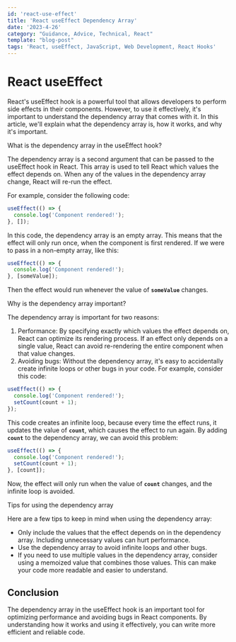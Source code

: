 ```yaml
---
id: 'react-use-effect'
title: 'React useEffect Dependency Array'
date: '2023-4-26'
category: "Guidance, Advice, Technical, React"
template: "blog-post"
tags: 'React, useEffect, JavaScript, Web Development, React Hooks'
---
```


# React useEffect

React's useEffect hook is a powerful tool that allows developers to perform side effects in their components. However, to use it effectively, it's important to understand the dependency array that comes with it. In this article, we'll explain what the dependency array is, how it works, and why it's important.

What is the dependency array in the useEffect hook?

The dependency array is a second argument that can be passed to the useEffect hook in React. This array is used to tell React which values the effect depends on. When any of the values in the dependency array change, React will re-run the effect.

For example, consider the following code:

```jsx
useEffect(() => {
  console.log('Component rendered!');
}, []);
```

In this code, the dependency array is an empty array. This means that the effect will only run once, when the component is first rendered. If we were to pass in a non-empty array, like this:

```jsx
useEffect(() => {
  console.log('Component rendered!');
}, [someValue]);
```

Then the effect would run whenever the value of **`someValue`** changes.

Why is the dependency array important?

The dependency array is important for two reasons:

1. Performance: By specifying exactly which values the effect depends on, React can optimize its rendering process. If an effect only depends on a single value, React can avoid re-rendering the entire component when that value changes.
2. Avoiding bugs: Without the dependency array, it's easy to accidentally create infinite loops or other bugs in your code. For example, consider this code:

```jsx
useEffect(() => {
  console.log('Component rendered!');
  setCount(count + 1);
});
```

This code creates an infinite loop, because every time the effect runs, it updates the value of **`count`**, which causes the effect to run again. By adding **`count`** to the dependency array, we can avoid this problem:

```jsx
useEffect(() => {
  console.log('Component rendered!');
  setCount(count + 1);
}, [count]);
```

Now, the effect will only run when the value of **`count`** changes, and the infinite loop is avoided.

Tips for using the dependency array

Here are a few tips to keep in mind when using the dependency array:

- Only include the values that the effect depends on in the dependency array. Including unnecessary values can hurt performance.
- Use the dependency array to avoid infinite loops and other bugs.
- If you need to use multiple values in the dependency array, consider using a memoized value that combines those values. This can make your code more readable and easier to understand.

## Conclusion

The dependency array in the useEffect hook is an important tool for optimizing performance and avoiding bugs in React components. By understanding how it works and using it effectively, you can write more efficient and reliable code.